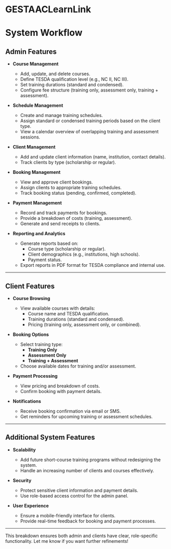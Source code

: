 # GESTAACLearnLink

# **System Workflow**

## **Admin Features**
- **Course Management**
  - Add, update, and delete courses.
  - Define TESDA qualification level (e.g., NC II, NC III).
  - Set training durations (standard and condensed).
  - Configure fee structure (training only, assessment only, training + assessment).

- **Schedule Management**
  - Create and manage training schedules.
  - Assign standard or condensed training periods based on the client type.
  - View a calendar overview of overlapping training and assessment sessions.

- **Client Management**
  - Add and update client information (name, institution, contact details).
  - Track clients by type (scholarship or regular).

- **Booking Management**
  - View and approve client bookings.
  - Assign clients to appropriate training schedules.
  - Track booking status (pending, confirmed, completed).

- **Payment Management**
  - Record and track payments for bookings.
  - Provide a breakdown of costs (training, assessment).
  - Generate and send receipts to clients.

- **Reporting and Analytics**
  - Generate reports based on:
    - Course type (scholarship or regular).
    - Client demographics (e.g., institutions, high schools).
    - Payment status.
  - Export reports in PDF format for TESDA compliance and internal use.

---

## **Client Features**
- **Course Browsing**
  - View available courses with details:
    - Course name and TESDA qualification.
    - Training durations (standard and condensed).
    - Pricing (training only, assessment only, or combined).

- **Booking Options**
  - Select training type:
    - **Training Only**
    - **Assessment Only**
    - **Training + Assessment**
  - Choose available dates for training and/or assessment.

- **Payment Processing**
  - View pricing and breakdown of costs.
  - Confirm booking with payment details.

- **Notifications**
  - Receive booking confirmation via email or SMS.
  - Get reminders for upcoming training or assessment schedules.

---

## **Additional System Features**
- **Scalability**
  - Add future short-course training programs without redesigning the system.
  - Handle an increasing number of clients and courses effectively.

- **Security**
  - Protect sensitive client information and payment details.
  - Use role-based access control for the admin panel.

- **User Experience**
  - Ensure a mobile-friendly interface for clients.
  - Provide real-time feedback for booking and payment processes.

---

This breakdown ensures both admin and clients have clear, role-specific functionality. Let me know if you want further refinements!
